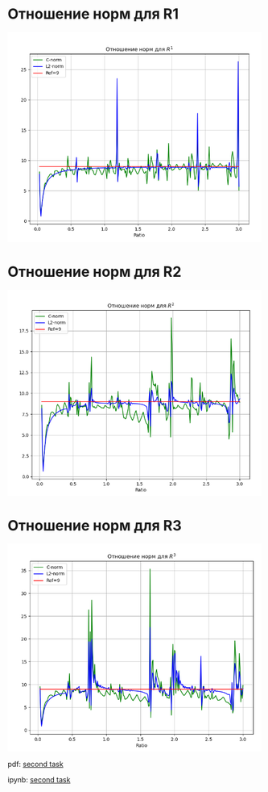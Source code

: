 # Отношение норм для R1

<img src="src/1.png" width="800">

# Отношение норм для R2

<img src="src/2.png" width="800">

# Отношение норм для R3

<img src="src/3.png" width="800">


pdf:  [second task](https://github.com/alex2211-put/Modeling-of-waves-in-elastic-media/blob/main/second/putin_m_2.pdf)

ipynb: [second task](https://github.com/alex2211-put/Modeling-of-waves-in-elastic-media/blob/main/second/putin2.ipynb)
